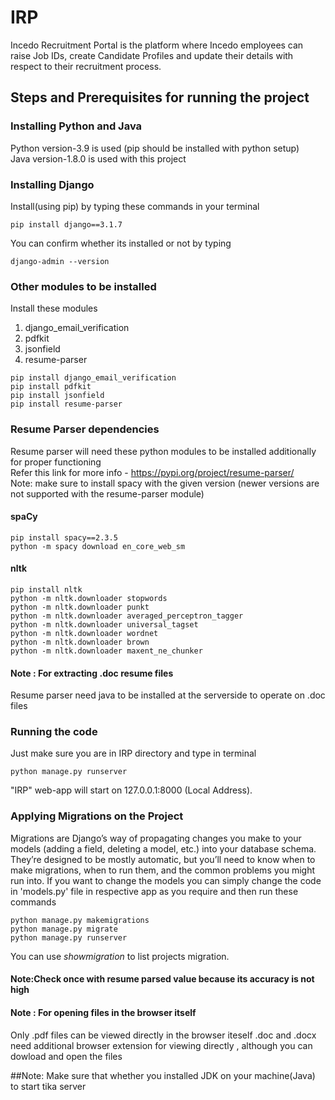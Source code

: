 # IRP
Incedo Recruitment Portal is the platform where Incedo employees can raise Job IDs, create Candidate Profiles and update their details with respect to their recruitment process.

## Steps and Prerequisites for running the project

### Installing Python and Java
Python version-3.9 is used (pip should be installed with python setup)  
Java version-1.8.0 is used with this project  

### Installing Django
Install(using pip) by typing these commands in your terminal
```
pip install django==3.1.7
```
You can confirm whether its installed or not by typing 
```
django-admin --version
```

### Other modules to be installed
Install these modules
1) django_email_verification
2) pdfkit
3) jsonfield
4) resume-parser
```
pip install django_email_verification
pip install pdfkit
pip install jsonfield
pip install resume-parser
```
### Resume Parser dependencies
Resume parser will need these python modules to be installed additionally for proper functioning  
Refer this link for more info - https://pypi.org/project/resume-parser/  
Note: make sure to install spacy with the given version (newer versions are not supported with the resume-parser module)
#### spaCy
```
pip install spacy==2.3.5
python -m spacy download en_core_web_sm
```
#### nltk
```
pip install nltk
python -m nltk.downloader stopwords
python -m nltk.downloader punkt
python -m nltk.downloader averaged_perceptron_tagger
python -m nltk.downloader universal_tagset
python -m nltk.downloader wordnet
python -m nltk.downloader brown
python -m nltk.downloader maxent_ne_chunker
```
#### Note : For extracting .doc resume files  
Resume parser need java to be installed at the serverside to operate on .doc files

### Running the code 
Just make sure you are in IRP directory and type in terminal 
```
python manage.py runserver
```
"IRP" web-app will start on 127.0.0.1:8000 (Local Address).
 
### Applying Migrations on the Project 
Migrations are Django’s way of propagating changes you make to your models (adding a field, deleting a model, etc.) into your database schema. They’re designed to be mostly automatic, but you’ll need to know when to make migrations, when to run them, and the common problems you might run into.
If you want to change the models you can simply change the code in 'models.py' file in respective app as you require and then run these commands
```
python manage.py makemigrations
python manage.py migrate 
python manage.py runserver
```
You can use *showmigration*  to list projects migration.

#### Note:Check once with resume parsed value because its accuracy is not high

#### Note : For opening files in the browser itself
Only .pdf files can be viewed directly in the browser iteself .doc and .docx need additional browser extension for viewing directly , although you can dowload and open the files

##Note: Make sure that whether you installed JDK on your machine(Java) to start tika server
